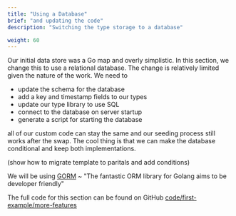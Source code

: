 ```yaml
---
title: "Using a Database"
brief: "and updating the code"
description: "Switching the type storage to a database"

weight: 60
---
```


Our initial data store was a Go map and overly simplistic.
In this section, we change this to use a relational database.
The change is relatively limited given the nature of the work.
We need to

- update the schema for the database
- add a key and timestamp fields to our types
- update our type library to use SQL
- connect to the database on server startup
- generate a script for starting the database

all of our custom code can stay the same
and our seeding process still works after the swap.
The cool thing is that we can make the database conditional
and keep both implementations.

(show how to migrate template to paritals and add conditions)

We will be using [GORM](https://gorm.io/docs/) ~ "The fantastic ORM library for Golang aims to be developer friendly"

The full code for this section can be found on GitHub
[code/first-example/more-features](https://github.com/hofstadter-io/hof-docs/tree/main/code/first-example/using-a-database)

